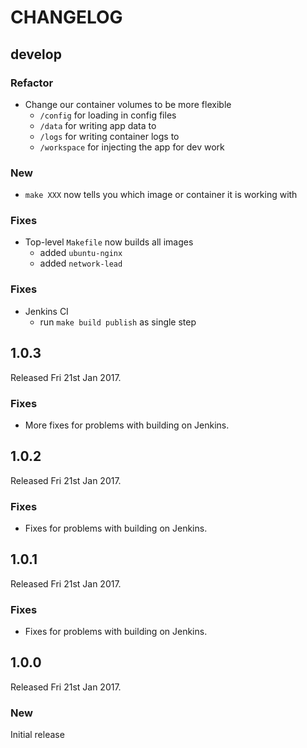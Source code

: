 # CHANGELOG

## develop

### Refactor

- Change our container volumes to be more flexible
  - `/config` for loading in config files
  - `/data` for writing app data to
  - `/logs` for writing container logs to
  - `/workspace` for injecting the app for dev work

### New

- `make XXX` now tells you which image or container it is working with

### Fixes

- Top-level `Makefile` now builds all images
  - added `ubuntu-nginx`
  - added `network-lead`

### Fixes

- Jenkins CI
  - run `make build publish` as single step

## 1.0.3

Released Fri 21st Jan 2017.

### Fixes

- More fixes for problems with building on Jenkins.

## 1.0.2

Released Fri 21st Jan 2017.

### Fixes

- Fixes for problems with building on Jenkins.

## 1.0.1

Released Fri 21st Jan 2017.

### Fixes

- Fixes for problems with building on Jenkins.

## 1.0.0

Released Fri 21st Jan 2017.

### New

Initial release